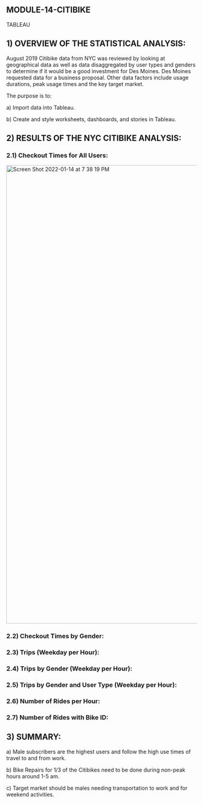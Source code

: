 ## MODULE-14-CITIBIKE
TABLEAU

## 1) OVERVIEW OF THE STATISTICAL ANALYSIS:

August 2019 Citibike data from NYC was reviewed by looking at geographical data as well as data disaggregated by user types and genders to determine if it would be a good investment for Des Moines. Des Moines requested data for a business proposal. Other data factors include usage durations, peak usage times and the key target market. 

The purpose is to:

a) Import data into Tableau.

b) Create and style worksheets, dashboards, and stories in Tableau.

## 2) RESULTS OF THE NYC CITIBIKE ANALYSIS:

### 2.1) Checkout Times for All Users:

<img width="1211" alt="Screen Shot 2022-01-14 at 7 38 19 PM" src="https://user-images.githubusercontent.com/91294352/149604652-f0db4fd3-36ec-42a8-85c8-a4e2090a8ff7.png">

### 2.2) Checkout Times by Gender:
### 2.3) Trips (Weekday per Hour):
### 2.4) Trips by Gender (Weekday per Hour):
### 2.5) Trips by Gender and User Type (Weekday per Hour):
### 2.6) Number of Rides per Hour:
### 2.7) Number of Rides with Bike ID:

## 3) SUMMARY:
a) Male subscribers are the highest users and follow the high use times of travel to and from work.

b) Bike Repairs for 1/3 of the Citibikes need to be done during non-peak hours around 1-5 am.

c) Target market should be males needing transportation to work and for weekend activities.
